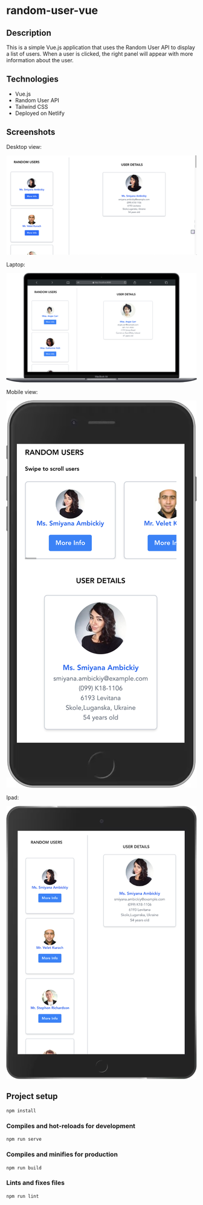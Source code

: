 # random-user-vue

## Description

This is a simple Vue.js application that uses the Random User API to display a list of users. When a user is clicked, the right panel will appear with more information about the user.

## Technologies

- Vue.js
- Random User API
- Tailwind CSS
- Deployed on Netlify

## Screenshots

Desktop view:

![alt text](./src/assets/images/desktop.png)

Laptop:

![alt text](./src/assets/images/laptop.png)

Mobile view:

![alt text](./src/assets/images/mobile.png)

Ipad:

![alt text](./src/assets/images/ipad-1.png)

## Project setup

```
npm install
```

### Compiles and hot-reloads for development

```
npm run serve
```

### Compiles and minifies for production

```
npm run build
```

### Lints and fixes files

```
npm run lint
```
